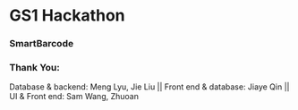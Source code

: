 # GS1 Hackathon

### **SmartBarcode** ###  


### **Thank You:** ###
Database & backend: Meng Lyu, Jie Liu
||  Front end & database: Jiaye Qin
||  UI & Front end: Sam Wang, Zhuoan


